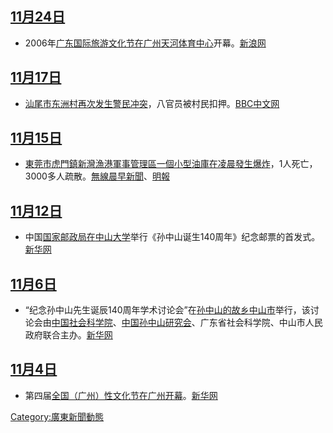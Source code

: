## [11月24日](../Page/11月24日.md "wikilink")

  - 2006年[广东国际旅游文化节在广州](https://zh.wikipedia.org/wiki/广东国际旅游文化节 "wikilink")[天河体育中心](../Page/天河体育中心.md "wikilink")开幕。[新浪网](https://archive.is/20130101155801/http://gd.sina.com.cn/life/news/2006-11-25/2994243.html)

## [11月17日](../Page/11月17日.md "wikilink")

  - [汕尾市](../Page/汕尾市.md "wikilink")[东洲村再次发生警民冲突](https://zh.wikipedia.org/wiki/东洲街道 "wikilink")，八官员被村民扣押。[BBC中文网](http://news.bbc.co.uk/chinese/simp/hi/newsid_6150000/newsid_6159400/6159476.stm)

## [11月15日](../Page/11月15日.md "wikilink")

  - [東莞市](https://zh.wikipedia.org/wiki/東莞市 "wikilink")[虎門鎮](https://zh.wikipedia.org/wiki/虎門鎮 "wikilink")[新灣漁港軍事管理區一個小型油庫在凌晨發生爆炸](https://zh.wikipedia.org/wiki/新灣漁港 "wikilink")，1人死亡，3000多人疏散。[無線晨早新聞](http://news.tvb.com/morning/2006/1115/index.html)、[明報](https://web.archive.org/web/20061201102036/http://hk.news.yahoo.com/061114/12/1werv.html)

## [11月12日](../Page/11月12日.md "wikilink")

  - 中国[国家邮政局在](../Page/中国邮政.md "wikilink")[中山大学](../Page/中山大学.md "wikilink")举行《孙中山诞生140周年》纪念邮票的首发式。[新华网](https://web.archive.org/web/20070121183200/http://gd.xinhuanet.com/newscenter/2006-11/13/content_8494573.htm)

## [11月6日](../Page/11月6日.md "wikilink")

  - “纪念孙中山先生诞辰140周年学术讨论会”在[孙中山的故乡](https://zh.wikipedia.org/wiki/孙中山 "wikilink")[中山市](../Page/中山市.md "wikilink")举行，该讨论会由[中国社会科学院](../Page/中国社会科学院.md "wikilink")、[中国孙中山研究会](https://zh.wikipedia.org/wiki/中国孙中山研究会 "wikilink")、广东省社会科学院、中山市人民政府联合主办。[新华网](https://web.archive.org/web/20160304205819/http://www.gd.xinhuanet.com/newscenter/2006-11/07/content_8446903.htm)

## [11月4日](../Page/11月4日.md "wikilink")

  - 第四届[全国（广州）性文化节在](https://zh.wikipedia.org/wiki/全国（广州）性文化节 "wikilink")[广州开幕](https://zh.wikipedia.org/wiki/广州 "wikilink")。[新华网](https://web.archive.org/web/20070102123315/http://gd.xinhuanet.com/newscenter/2006-11/05/content_8433993.htm)

[Category:廣東新聞動態](https://zh.wikipedia.org/wiki/Category:廣東新聞動態 "wikilink")